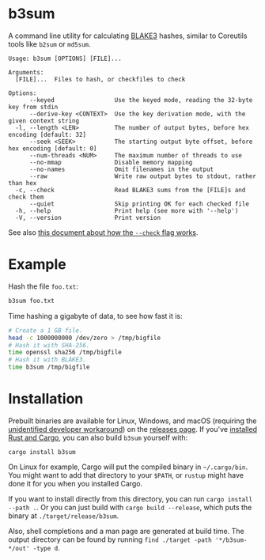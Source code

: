 # b3sum

A command line utility for calculating
[BLAKE3](https://github.com/BLAKE3-team/BLAKE3) hashes, similar to
Coreutils tools like `b2sum` or `md5sum`.

```
Usage: b3sum [OPTIONS] [FILE]...

Arguments:
  [FILE]...  Files to hash, or checkfiles to check

Options:
      --keyed                 Use the keyed mode, reading the 32-byte key from stdin
      --derive-key <CONTEXT>  Use the key derivation mode, with the given context string
  -l, --length <LEN>          The number of output bytes, before hex encoding [default: 32]
      --seek <SEEK>           The starting output byte offset, before hex encoding [default: 0]
      --num-threads <NUM>     The maximum number of threads to use
      --no-mmap               Disable memory mapping
      --no-names              Omit filenames in the output
      --raw                   Write raw output bytes to stdout, rather than hex
  -c, --check                 Read BLAKE3 sums from the [FILE]s and check them
      --quiet                 Skip printing OK for each checked file
  -h, --help                  Print help (see more with '--help')
  -V, --version               Print version
```

See also [this document about how the `--check` flag
works](https://github.com/BLAKE3-team/BLAKE3/blob/master/b3sum/what_does_check_do.md).

# Example

Hash the file `foo.txt`:

```bash
b3sum foo.txt
```

Time hashing a gigabyte of data, to see how fast it is:

```bash
# Create a 1 GB file.
head -c 1000000000 /dev/zero > /tmp/bigfile
# Hash it with SHA-256.
time openssl sha256 /tmp/bigfile
# Hash it with BLAKE3.
time b3sum /tmp/bigfile
```


# Installation

Prebuilt binaries are available for Linux, Windows, and macOS (requiring
the [unidentified developer
workaround](https://support.apple.com/guide/mac-help/open-a-mac-app-from-an-unidentified-developer-mh40616/mac))
on the [releases page](https://github.com/BLAKE3-team/BLAKE3/releases).
If you've [installed Rust and
Cargo](https://doc.rust-lang.org/cargo/getting-started/installation.html),
you can also build `b3sum` yourself with:

```
cargo install b3sum
```

On Linux for example, Cargo will put the compiled binary in
`~/.cargo/bin`. You might want to add that directory to your `$PATH`, or
`rustup` might have done it for you when you installed Cargo.

If you want to install directly from this directory, you can run `cargo
install --path .`. Or you can just build with `cargo build --release`,
which puts the binary at `./target/release/b3sum`.

Also, shell completions and a man page are generated at build time. The
output directory can be found by running `find ./target -path
'*/b3sum-*/out' -type d`.
